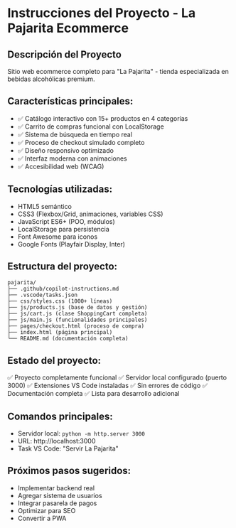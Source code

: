 # Instrucciones del Proyecto - La Pajarita Ecommerce

## Descripción del Proyecto
Sitio web ecommerce completo para "La Pajarita" - tienda especializada en bebidas alcohólicas premium.

## Características principales:
- ✅ Catálogo interactivo con 15+ productos en 4 categorías
- ✅ Carrito de compras funcional con LocalStorage
- ✅ Sistema de búsqueda en tiempo real
- ✅ Proceso de checkout simulado completo
- ✅ Diseño responsivo optimizado
- ✅ Interfaz moderna con animaciones
- ✅ Accesibilidad web (WCAG)

## Tecnologías utilizadas:
- HTML5 semántico
- CSS3 (Flexbox/Grid, animaciones, variables CSS)
- JavaScript ES6+ (POO, módulos)
- LocalStorage para persistencia
- Font Awesome para iconos
- Google Fonts (Playfair Display, Inter)

## Estructura del proyecto:
```
pajarita/
├── .github/copilot-instructions.md
├── .vscode/tasks.json
├── css/styles.css (1000+ líneas)
├── js/products.js (base de datos y gestión)
├── js/cart.js (clase ShoppingCart completa)
├── js/main.js (funcionalidades principales)
├── pages/checkout.html (proceso de compra)
├── index.html (página principal)
└── README.md (documentación completa)
```

## Estado del proyecto:
✅ Proyecto completamente funcional
✅ Servidor local configurado (puerto 3000)
✅ Extensiones VS Code instaladas
✅ Sin errores de código
✅ Documentación completa
✅ Lista para desarrollo adicional

## Comandos principales:
- Servidor local: `python -m http.server 3000`
- URL: http://localhost:3000
- Task VS Code: "Servir La Pajarita"

## Próximos pasos sugeridos:
- Implementar backend real
- Agregar sistema de usuarios
- Integrar pasarela de pagos
- Optimizar para SEO
- Convertir a PWA
